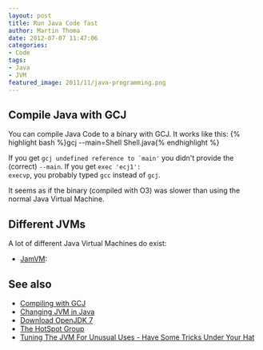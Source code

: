 ```yaml
---
layout: post
title: Run Java Code fast
author: Martin Thoma
date: 2012-07-07 11:47:06
categories: 
- Code
tags: 
- Java
- JVM
featured_image: 2011/11/java-programming.png
---
```

<h2>Compile Java with GCJ</h2>
You can compile Java Code to a binary with GCJ. It works like this:
{% highlight bash %}gcj --main=Shell Shell.java{% endhighlight %}

If you get <code>gcj undefined reference to `main'</code> you didn't provide the (correct) <code>--main</code>.
If you get <code>exec 'ecj1': execvp</code>, you probably typed <code>gcc</code> instead of <code>gcj</code>.

It seems as if the binary (compiled with O3) was slower than using the normal Java Virtual Machine.

<h2>Different JVMs</h2>
A lot of different Java Virtual Machines do exist:
<ul>
  <li><a href="http://en.wikipedia.org/wiki/JamVM">JamVM</a>: </li>
</ul>


<h2>See also</h2>
<ul>
  <li><a href="http://gcc.gnu.org/java/compile.html">Compiling with GCJ</a></li>
  <li><a href="http://askubuntu.com/q/107278/10425">Changing JVM in Java</a></li>
  <li><a href="http://download.java.net/openjdk/jdk7/">Download OpenJDK 7</a></li>
  <li><a href="http://openjdk.java.net/groups/hotspot/">The HotSpot Group</a></li>
  <li><a href="http://nerds-central.blogspot.de/2009/09/tuning-jvm-for-unusual-uses-have-some.html">Tuning The JVM For Unusual Uses - Have Some Tricks Under Your Hat</a></li>
</ul>